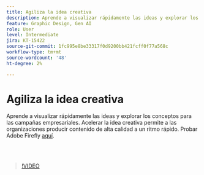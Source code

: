 ```yaml
---
title: Agiliza la idea creativa
description: Aprende a visualizar rápidamente las ideas y explorar los conceptos para las campañas empresariales
feature: Graphic Design, Gen AI
role: User
level: Intermediate
jira: KT-15422
source-git-commit: 1fc995e8be33317f0d9200bb421fcff0f77a568c
workflow-type: tm+mt
source-wordcount: '48'
ht-degree: 2%

---
```


# Agiliza la idea creativa

Aprende a visualizar rápidamente las ideas y explorar los conceptos para las campañas empresariales. Acelerar la idea creativa permite a las organizaciones producir contenido de alta calidad a un ritmo rápido. Probar Adobe Firefly [aquí](https://firefly.adobe.com/).

<br> 

>[!VIDEO](https://video.tv.adobe.com/v/3428827?quality=12&learn=on&hidetitle=true)
